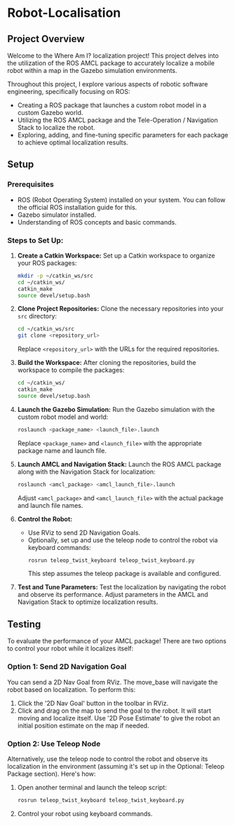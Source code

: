 # Robot-Localisation

## Project Overview
Welcome to the Where Am I? localization project! This project delves into the utilization of the ROS AMCL package to accurately localize a mobile robot within a map in the Gazebo simulation environments.

Throughout this project, I explore various aspects of robotic software engineering, specifically focusing on ROS:

- Creating a ROS package that launches a custom robot model in a custom Gazebo world.
- Utilizing the ROS AMCL package and the Tele-Operation / Navigation Stack to localize the robot.
- Exploring, adding, and fine-tuning specific parameters for each package to achieve optimal localization results.

## Setup

### Prerequisites
- ROS (Robot Operating System) installed on your system. You can follow the official ROS installation guide for this.
- Gazebo simulator installed.
- Understanding of ROS concepts and basic commands.

### Steps to Set Up:

1. **Create a Catkin Workspace:**
   Set up a Catkin workspace to organize your ROS packages:
   ```bash
   mkdir -p ~/catkin_ws/src
   cd ~/catkin_ws/
   catkin_make
   source devel/setup.bash
   ```

2. **Clone Project Repositories:**
   Clone the necessary repositories into your `src` directory:
   ```bash
   cd ~/catkin_ws/src
   git clone <repository_url>
   ```
   Replace `<repository_url>` with the URLs for the required repositories.

3. **Build the Workspace:**
   After cloning the repositories, build the workspace to compile the packages:
   ```bash
   cd ~/catkin_ws/
   catkin_make
   source devel/setup.bash
   ```

4. **Launch the Gazebo Simulation:**
   Run the Gazebo simulation with the custom robot model and world:
   ```bash
   roslaunch <package_name> <launch_file>.launch
   ```
   Replace `<package_name>` and `<launch_file>` with the appropriate package name and launch file.

5. **Launch AMCL and Navigation Stack:**
   Launch the ROS AMCL package along with the Navigation Stack for localization:
   ```bash
   roslaunch <amcl_package> <amcl_launch_file>.launch
   ```
   Adjust `<amcl_package>` and `<amcl_launch_file>` with the actual package and launch file names.

6. **Control the Robot:**
   - Use RViz to send 2D Navigation Goals.
   - Optionally, set up and use the teleop node to control the robot via keyboard commands:
     ```bash
     rosrun teleop_twist_keyboard teleop_twist_keyboard.py
     ```
     This step assumes the teleop package is available and configured.

7. **Test and Tune Parameters:**
   Test the localization by navigating the robot and observe its performance. Adjust parameters in the AMCL and Navigation Stack to optimize localization results.

## Testing
To evaluate the performance of your AMCL package! There are two options to control your robot while it localizes itself:

### Option 1: Send 2D Navigation Goal
You can send a 2D Nav Goal from RViz. The move_base will navigate the robot based on localization. To perform this:

1. Click the '2D Nav Goal' button in the toolbar in RViz.
2. Click and drag on the map to send the goal to the robot. It will start moving and localize itself. Use '2D Pose Estimate' to give the robot an initial position estimate on the map if needed.

### Option 2: Use Teleop Node
Alternatively, use the teleop node to control the robot and observe its localization in the environment (assuming it's set up in the Optional: Teleop Package section). Here's how:

1. Open another terminal and launch the teleop script:
   ```bash
   rosrun teleop_twist_keyboard teleop_twist_keyboard.py
   ```
2. Control your robot using keyboard commands.
